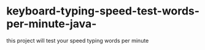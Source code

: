 # keyboard-typing-speed-test-words-per-minute-java-
this project will test your speed typing words per minute
